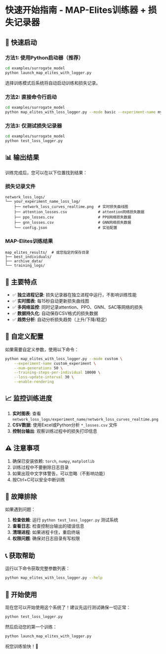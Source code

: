 # 快速开始指南 - MAP-Elites训练器 + 损失记录器

## 🚀 快速启动

### 方法1: 使用Python启动器（推荐）

```bash
cd examples/surrogate_model
python launch_map_elites_with_logger.py
```

选择训练模式后系统将自动启动训练和损失记录。

### 方法2: 直接命令行启动

```bash
cd examples/surrogate_model
python map_elites_with_loss_logger.py --mode basic --experiment-name my_test
```

### 方法3: 仅测试损失记录器

```bash
cd examples/surrogate_model
python test_loss_logger.py
```

## 📊 输出结果

训练完成后，您可以在以下位置找到结果：

### 损失记录文件
```
network_loss_logs/
└── your_experiment_name_loss_log/
    ├── network_loss_curves_realtime.png  # 实时损失曲线图
    ├── attention_losses.csv              # attention网络损失数据
    ├── ppo_losses.csv                    # PPO网络损失数据
    ├── gnn_losses.csv                    # GNN网络损失数据
    └── config.json                       # 实验配置
```

### MAP-Elites训练结果
```
map_elites_results/  # 或您指定的保存目录
├── best_individuals/
├── archive_data/
└── training_logs/
```

## 🎯 主要特点

- ✅ **独立进程记录**: 损失记录器在独立进程中运行，不影响训练性能
- ✅ **实时图表**: 每15秒自动更新损失曲线图
- ✅ **多网络监控**: 同时记录attention、PPO、GNN、SAC等网络的损失
- ✅ **数据持久化**: 自动保存CSV格式的损失数据
- ✅ **趋势分析**: 自动分析损失趋势（上升/下降/稳定）

## 🔧 自定义配置

如果需要自定义参数，使用以下命令：

```bash
python map_elites_with_loss_logger.py --mode custom \
    --experiment-name custom_experiment \
    --num-generations 50 \
    --training-steps-per-individual 10000 \
    --loss-update-interval 30 \
    --enable-rendering
```

## 📈 监控训练进度

1. **实时图表**: 查看 `network_loss_logs/experiment_name/network_loss_curves_realtime.png`
2. **CSV数据**: 使用Excel或Python分析 `*_losses.csv` 文件
3. **控制台输出**: 观察训练过程中的损失打印信息

## ⚠️ 注意事项

1. 确保已安装依赖: `torch`, `numpy`, `matplotlib`
2. 训练过程中不要删除日志目录
3. 如果出现中文字体警告，可以忽略（不影响功能）
4. 按Ctrl+C可以安全中断训练

## 🐛 故障排除

如果遇到问题：

1. **检查依赖**: 运行 `python test_loss_logger.py` 测试系统
2. **查看日志**: 检查控制台输出的错误信息
3. **清理进程**: 如果进程卡住，重启终端
4. **权限问题**: 确保对日志目录有写权限

## 📞 获取帮助

运行以下命令获取完整参数列表：

```bash
python map_elites_with_loss_logger.py --help
```

## 🎉 开始使用

现在您可以开始使用这个系统了！建议先运行测试确保一切正常：

```bash
python test_loss_logger.py
```

然后启动您的第一个训练：

```bash
python launch_map_elites_with_logger.py
```

祝您训练愉快！🚀



